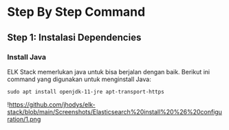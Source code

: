 # Step By Step Command

## Step 1: Instalasi Dependencies

### Install Java
ELK Stack memerlukan java untuk bisa berjalan dengan baik. Berikut ini command yang digunakan untuk menginstall Java:

```
sudo apt install openjdk-11-jre apt-transport-https
```
!https://github.com/jhodys/elk-stack/blob/main/Screenshots/Elasticsearch%20install%20%26%20configuration/1.png
